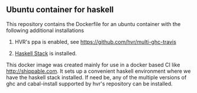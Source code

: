 Ubuntu container for haskell
----------------------------

This repository contains the Dockerfile for an ubuntu container with
the following additional installations

1. HVR's ppa is enabled, see <https://github.com/hvr/multi-ghc-travis>

2. [Haskell Stack][stack] is installed.

This docker image was created mainly for use in a docker based CI like
http://shippable.com. It sets up a convenient haskell environment
where we have the haskell stack installed. If need be, any of the
multiple versions of ghc and cabal-install supported by hvr's
repository can be installed.


[stack]: <https://docs.haskellstack.org/> "The Haskell Stack"

